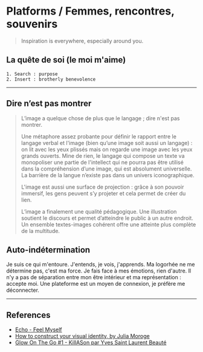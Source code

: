 # Platforms / Femmes, rencontres, souvenirs

> Inspiration is everywhere, especially around you.

## La quête de soi (le moi m'aime)

```
1. Search : purpose
2. Insert : brotherly benevolence

```

---

## Dire n’est pas montrer

> L’image a quelque chose de plus que le langage ; dire n'est pas montrer.
>
> Une métaphore assez probante pour définir le rapport entre le langage verbal et l'image (bien qu’une image soit aussi un langage) : on lit avec les yeux plissés mais on regarde une image avec les yeux grands ouverts. Mine de rien, le langage qui compose un texte va monopoliser une partie de l'intellect qui ne pourra pas être utilisé dans la compréhension d’une image, qui est absolument universelle. La barrière de la langue n’existe pas dans un univers iconographique.
>
> L'image est aussi une surface de projection : grâce à son pouvoir immersif, les gens peuvent s’y projeter et cela permet de créer du lien.
>
> L’image a finalement une qualité pédagogique. Une illustration soutient le discours et permet d’atteindre le public à un autre endroit. Un ensemble textes-images cohérent offre une atteinte plus complète de la multitude.

## Auto-indétermination

Je suis ce qui m'entoure.
J'entends, je vois, j'apprends.
Ma logorhée ne me détermine pas, c'est ma force.
Je fais face à mes émotions, rien d'autre.
Il n'y a pas de séparation entre mon être intérieur et ma représentation : accepte moi.
Une plateforme est un moyen de connexion, je préfère me déconnecter.

---

## References

- [Echo - Feel Myself](https://soundcloud.com/cosmonostro/echo-feel-myself)
- [How to construct your visual identity, by Julia Moroge](https://www.youtube.com/watch?v=qFx-jXstMmk)
- [Glow On The Go #1 - KillASon par Yves Saint Laurent Beauté](https://www.youtube.com/watch?v=SXtBAOxnK4g)
